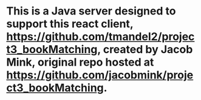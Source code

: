 # This is a Java server designed to support this react client, https://github.com/tmandel2/project3_bookMatching, created by Jacob Mink, original repo hosted at https://github.com/jacobmink/project3_bookMatching.